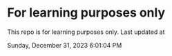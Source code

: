 # For learning purposes only
This repo is for learning purposes only.
Last updated at

Sunday, December 31, 2023 6:01:04 PM

